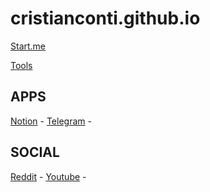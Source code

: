 # cristianconti.github.io
[Start.me](https://www.start.me)

[Tools](/tools.md)
## APPS
[Notion](https://www.notion.so) -
[Telegram](https://web.telegram.org) -

## SOCIAL
[Reddit](https://www.reddit.com) -
[Youtube](https://www.youtube.com) -

